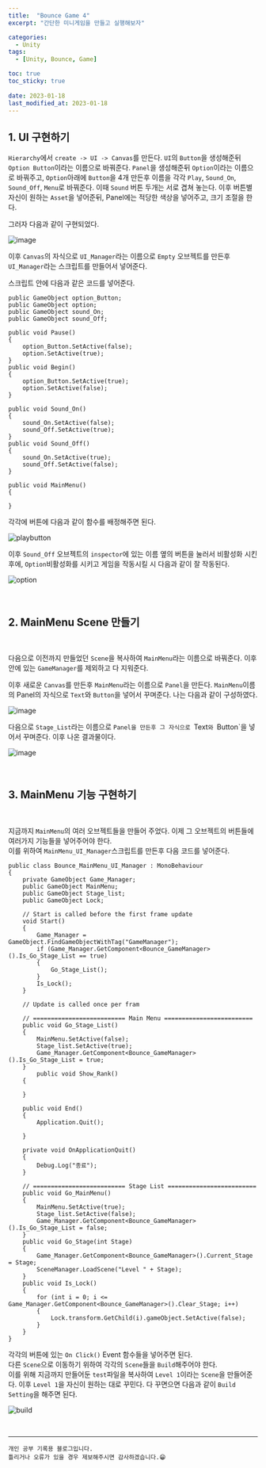 ```yaml
---
title:  "Bounce Game 4"
excerpt: "간단한 미니게임을 만들고 실행해보자"

categories:
  - Unity
tags:
  - [Unity, Bounce, Game]

toc: true
toc_sticky: true
 
date: 2023-01-18
last_modified_at: 2023-01-18
---
```


## 1. UI 구현하기

`Hierarchy`에서 `create -> UI -> Canvas`를 만든다.
`UI`의 `Button`을 생성해준뒤 `Option Button`이라는 이름으로 바꿔준다.
`Panel`을 생성해준뒤 `Option`이라는 이름으로 바꿔주고, `Option`아래에 `Button`을 4개 만든후 이름을 각각 `Play`, `Sound_On`, `Sound_Off`, `Menu`로 바꿔준다. 이때 `Sound` 버튼 두개는 서로 겹쳐 놓는다.
이후 버튼별 자신이 원하는 `Asset`을 넣어준뒤, Panel에는 적당한 색상을 넣어주고, 크기 조절을 한다.

그러자 다음과 같이 구현되었다.

![image](https://user-images.githubusercontent.com/37824506/213097946-24eeb8fa-01ac-4ec6-b2d1-010d57380faa.png)

이후 `Canvas`의 자식으로 `UI_Manager`라는 이름으로 `Empty` 오브젝트를 만든후 `UI_Manager`라는 스크립트를 만들어서 넣어준다.

스크립트 안에 다음과 같은 코드를 넣어준다.  

    public GameObject option_Button;
    public GameObject option;
    public GameObject sound_On;
    public GameObject sound_Off;

    public void Pause()
    {
        option_Button.SetActive(false);
        option.SetActive(true);
    }
    public void Begin()
    {
        option_Button.SetActive(true);
        option.SetActive(false);
    }

    public void Sound_On()
    {
        sound_On.SetActive(false);
        sound_Off.SetActive(true);
    }
    public void Sound_Off()
    {
        sound_On.SetActive(true);
        sound_Off.SetActive(false); 
    }

    public void MainMenu()
    {

    }

각각에 버튼에 다음과 같이 함수를 배정해주면 된다.

![playbutton](https://user-images.githubusercontent.com/37824506/213099113-a0f24ebe-77b8-4b7e-95ac-2835e93b6159.gif)

이후 `Sound_Off` 오브젝트의 `inspector`에 있는 이름 옆의 버튼을 눌러서 비활성화 시킨 후에, `Option`비활성화를 시키고 게임을 작동시킬 시 다음과 같이 잘 작동된다.

![option](https://user-images.githubusercontent.com/37824506/213099798-d82a1c79-17cb-4f9a-8c27-4b2ebae3ee09.gif)

<br>

## 2. MainMenu Scene 만들기

<br>

다음으로 이전까지 만들었던 `Scene`을 복사하여 `MainMenu`라는 이름으로 바꿔준다. 이후 안에 있는 `GameManager`를 제외하고 다 지워준다.  

이후 새로운 `Canvas`를 만든후 `MainMenu`라는 이름으로 `Panel`을 만든다. `MainMenu`이름의 Panel의 자식으로 `Text`와 `Button`을 넣어서 꾸며준다. 나는 다음과 같이 구성하였다.

![image](https://user-images.githubusercontent.com/37824506/213367391-e26a31b6-2002-4b13-9828-56f395ac7573.png)

다음으로 `Stage_List`라는 이름으로 `Panel을 만든후 그 자식으로 `Text`와 `Button`을 넣어서 꾸며준다. 이후 나온 결과물이다.  

![image](https://user-images.githubusercontent.com/37824506/213367634-16248155-7c7e-4c99-9836-3e77b70b6ee8.png)

<br>

## 3. MainMenu 기능 구현하기

<br>

지금까지 `MainMenu`의 여러 오브젝트들을 만들어 주었다. 이제 그 오브젝트의 버튼들에 여러가지 기능들을 넣어주어야 한다.  
이를 위하여 `MainMenu_UI_Manager`스크립트를 만든후 다음 코드를 넣어준다.

```
public class Bounce_MainMenu_UI_Manager : MonoBehaviour
{
    private GameObject Game_Manager;
    public GameObject MainMenu;
    public GameObject Stage_list;
    public GameObject Lock;

    // Start is called before the first frame update
    void Start()
    {
        Game_Manager = GameObject.FindGameObjectWithTag("GameManager");
        if (Game_Manager.GetComponent<Bounce_GameManager>().Is_Go_Stage_List == true)
        {
            Go_Stage_List();
        }
        Is_Lock();
    }

    // Update is called once per fram

    // ========================== Main Menu =========================
    public void Go_Stage_List()
    {
        MainMenu.SetActive(false);
        Stage_list.SetActive(true);
        Game_Manager.GetComponent<Bounce_GameManager>().Is_Go_Stage_List = true;
    }
        public void Show_Rank()
    {
        
    }

    public void End()
    {
        Application.Quit();

    }

    private void OnApplicationQuit()
    {
        Debug.Log("종료");
    }

    // ========================== Stage List =========================
    public void Go_MainMenu()
    {
        MainMenu.SetActive(true);
        Stage_list.SetActive(false);
        Game_Manager.GetComponent<Bounce_GameManager>().Is_Go_Stage_List = false;
    }
    public void Go_Stage(int Stage)
    {
        Game_Manager.GetComponent<Bounce_GameManager>().Current_Stage = Stage;
        SceneManager.LoadScene("Level " + Stage);
    }
    public void Is_Lock()
    {
        for (int i = 0; i <= Game_Manager.GetComponent<Bounce_GameManager>().Clear_Stage; i++)
        {
            Lock.transform.GetChild(i).gameObject.SetActive(false);
        }
    }
}
```


각각의 버튼에 있는 `On Click()` Event 함수들을 넣어주면 된다.  
다른 `Scene`으로 이동하기 위하여 각각의 `Scene`들을 `Build`해주어야 한다.  
이를 위해 지금까지 만들어둔 `test`파일을 복사하여 `Level 1`이라는 `Scene`을 만들어준다. 이후 `Level 1`을 자신이 원하는 대로 꾸민다. 다 꾸면으면 다음과 같이 `Build Setting`을 해주면 된다.


![build](https://user-images.githubusercontent.com/37824506/213370307-9a1d88bd-a122-4c43-b529-d1b8ab0033a2.gif)

<br>

***
    개인 공부 기록용 블로그입니다.
    틀리거나 오류가 있을 경우 제보해주시면 감사하겠습니다.😁